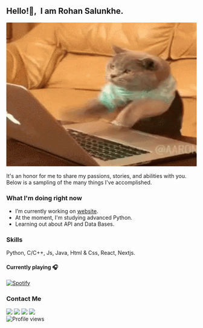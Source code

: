 ## Hello!👋,&nbsp; I am Rohan Salunkhe.
<p align="center">
  <img width=600px, height= 380vh src="banner.gif"/>
</p>

It's an honor for me to share my passions, stories, and abilities with you. Below is a sampling of the many things I've accomplished.

### What I'm doing right now
- I’m currently working on [website](https://rohan.ml).
- At the moment, I'm studying advanced Python.
- Learning out about API and Data Bases.


### Skills 
Python, C/C++, Js, Java, Html & Css, React, Nextjs.

#### Currently playing 🎧
[![Spotify](https://my-spotify-api.vercel.app/api/spotify)](https://open.spotify.com/user/kgzfm4xv0udlhp30f5dhy2uci)

### Contact Me
[<img src="https://img.icons8.com/nolan/30/instagram-new.png"/>](https://www.instagram.com/amrohann/) 
[<img src="https://img.icons8.com/nolan/30/telegram-app.png"/>](https://t.me/amrohan)
[<img src="https://img.icons8.com/nolan/30/twitter.png"/>](https://twitter.com/Amrohann)
[<img src="https://img.icons8.com/nolan/30/github.png"/>](https://github.com/amrohan)\
![Profile views](https://gpvc.arturio.dev/amrohan) 
